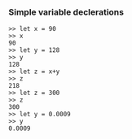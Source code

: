 ### Simple variable declerations

```
>> let x = 90
>> x
90
>> let y = 128
>> y
128
>> let z = x+y
>> z
218
>> let z = 300
>> z
300
>> let y = 0.0009
>> y
0.0009
```
